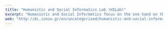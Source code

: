 ```yaml
---
title: "Humanistic and Social Informatics Lab (HILab)"
excerpt: "Humanistic and Social Informatics focus on the one hand on the application of ICT to the extraction, representation and processing of humanistic and social data that is derived from the respective scientific and artistic areas, like Psychology, Linguistics, History, Archaeology, Philosophy, Anthropology, Social Studies, Music and Arts. On the other hand, they employ methodologies adapted from these scientific and artistic areas in order to supply ICT products and services with optimum quality and a human-centered perspective. The Humanistic and Social Informatics Laboratory interests lie within educational, research and development activities in the areas of Cultural Informatics, Music Informatics, History Informatics, Computational Linguistics, Game Software Design and Development, Multimedia, Virtual Reality, Image Processing, ICT in Education, Knowledge Representation and Management, Computer-supported Cooperative Systems, Digital Media."
web: "http://di.ionio.gr/en/uncategorized/humanistic-and-social-informatics-lab-hilab-2/hilab"
---
```

